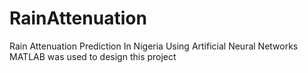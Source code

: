 # RainAttenuation
Rain Attenuation Prediction In Nigeria Using Artificial Neural Networks
MATLAB was used to design this project
